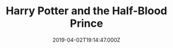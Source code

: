 ---
title: "Harry Potter and the Half-Blood Prince"
year: 2009
date: 2019-04-02T19:14:47.000Z
permalink: /almanac/movies/2019-04-02-harry-potter-and-the-half-blood-prince/index.html
rating: 3
tmdbid: 767
---